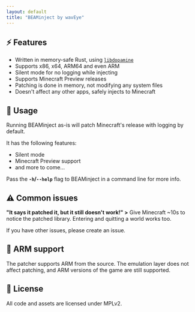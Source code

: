 ```yaml
---
layout: default
title: "BEAMinject by wavEye"
---
```


## :zap: Features
- Written in memory-safe Rust, using [`libdopamine`](https://github.com/wavEye-Project/libdopamine)
- Supports x86, x64, ARM64 and even ARM
- Silent mode for no logging while injecting
- Supports Minecraft Preview releases
- Patching is done in memory, not modifying any system files
- Doesn't affect any other apps, safely injects to Minecraft

## :wrench: Usage
Running BEAMinject as-is will patch Minecraft's release with logging by default.

It has the following features:
- Silent mode
- Minecraft Preview support
- and more to come...

Pass the **`-h`/`--help`** flag to BEAMinject in a command line for more info.

## :warning: Common issues
**"It says it patched it, but it still doesn't work!" >** Give Minecraft ~10s to notice the patched library. Entering and quitting a world works too.

If you have other issues, please create an issue.

## :test_tube: ARM support
The patcher supports ARM from the source. The emulation layer does not affect patching, and ARM versions of the game are still supported.

## :page_with_curl: License
All code and assets are licensed under MPLv2.

